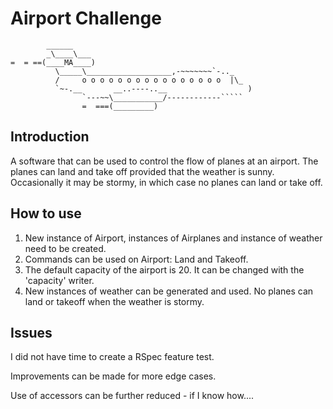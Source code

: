 Airport Challenge
=================

```
        ______
        _\____\___
=  = ==(____MA____)
          \_____\___________________,-~~~~~~~`-.._
          /     o o o o o o o o o o o o o o o o  |\_
          `~-.__       __..----..__                  )
                `---~~\___________/------------`````
                =  ===(_________)

```

Introduction
---------

A software that can be used to control the flow of planes at an airport. The planes can land and take off provided that the weather is sunny. Occasionally it may be stormy, in which case no planes can land or take off.

How to use
-------

1. New instance of Airport, instances of Airplanes and instance of weather need to be created.
2. Commands can be used on Airport: Land and Takeoff.
3. The default capacity of the airport is 20. It can be changed with the 'capacity' writer.
4. New instances of weather can be generated and used. No planes can land or takeoff when the weather is stormy.

Issues
-----

I did not have time to create a RSpec feature test.

Improvements can be made for more edge cases.

Use of accessors can be further reduced - if I know how....
